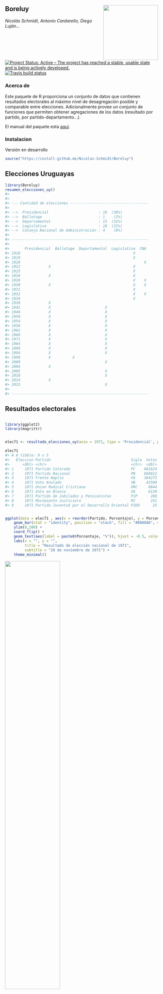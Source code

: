 
<!-- README.md is generated from README.Rmd. Please edit that file -->

## Boreluy <img src='man/figures/logo_Boreluy.png' align="right" height="180" />

*Nicolás Schmidt, Antonio Cardarello, Diego Luján…*

<!-- badges: start -->

[![Project Status: Active – The project has reached a stable, usable
state and is being actively
developed.](https://www.repostatus.org/badges/latest/active.svg)](https://www.repostatus.org/#active)
[![Travis build
status](https://travis-ci.com/Nicolas-Schmidt/Boreluy.svg?branch=master)](https://travis-ci.com/Nicolas-Schmidt/Boreluy)
<!-- badges: end -->

### Acerca de

Este paquete de R proporciona un conjunto de datos que contienen
resultados electorales al máximo nivel de desagregación posible y
comparable entre elecciones. Adicionalmente provee un conjunto de
funciones que permiten obtener agregaciones de los datos (resultado por
partido, por partido-departamento…).

El manual del paquete esta
[aquí](https://github.com/Nicolas-Schmidt/Boreluy/blob/master/man/figures/Manual_Boreluy.pdf).

### Instalacion

Versión en desarrollo

``` r
source("https://install-github.me/Nicolas-Schmidt/Boreluy")
```

## Elecciones Uruguayas

``` r
library(Boreluy)
resumen_elecciones_uy()
#> 
#> 
#> --- Cantidad de elecciones ------------------------------------
#> 
#> -->  Presidencial                       : 18  (38%) 
#> -->  Ballotage                          : 1    (2%) 
#> -->  Departamental                      : 15  (31%) 
#> -->  Legislativa                        : 10  (21%) 
#> -->  Consejo Nacional de Administracion : 4    (8%) 
#> 
#> ---------------------------------------------------------------
#> 
#>       Presidencial  Ballotage  Departamental  Legislativa  CNA
#> 1918                                                    X     
#> 1919                                                    X     
#> 1920                                                         X
#> 1922             X                                      X     
#> 1925                                                    X     
#> 1926             X                                      X     
#> 1928                                                    X    X
#> 1930             X                                      X    X
#> 1931                                                    X     
#> 1932                                                    X    X
#> 1934                                                    X     
#> 1938             X                                            
#> 1942             X                         X                  
#> 1946             X                         X                  
#> 1950             X                         X                  
#> 1954             X                         X                  
#> 1958             X                         X                  
#> 1962             X                         X                  
#> 1966             X                         X                  
#> 1971             X                         X                  
#> 1984             X                         X                  
#> 1989             X                         X                  
#> 1994             X                         X                  
#> 1999             X          X                                 
#> 2000                                       X                  
#> 2004             X                                            
#> 2005                                       X                  
#> 2010                                       X                  
#> 2014             X                                            
#> 2015                                       X                  
#> 
#> ---------------------------------------------------------------
```

## Resultados electorales

``` r

library(ggplot2)
library(magrittr)


elec71 <- resultado_elecciones_uy(anio = 1971, tipo = 'Presidencial', por_departamento = FALSE)

elec71
#> # A tibble: 9 x 5
#>   Eleccion Partido                                     Sigla  Votos Porcentaje
#>      <dbl> <chr>                                       <chr>  <dbl>      <dbl>
#> 1     1971 Partido Colorado                            PC    681624      39.8 
#> 2     1971 Partido Nacional                            PN    668822      39.0 
#> 3     1971 Frente Amplio                               FA    304275      17.8 
#> 4     1971 Voto Anulado                                VB     42508       2.48
#> 5     1971 Union Radical Cristiana                     URC     8844       0.52
#> 6     1971 Voto en Blanco                              VA      6139       0.36
#> 7     1971 Partido de Jubilados y Pensionistas         PJP      288       0.02
#> 8     1971 Movimiento Justiciero                       MJ       241       0.01
#> 9     1971 Partido Juventud por el Desarrollo Oriental PJDO      25       0


ggplot(data = elec71 , aes(x = reorder(Partido, Porcentaje), y = Porcentaje)) +
    geom_bar(stat = "identity", position = "stack", fill = "#00A08A", color = "black") +
    ylim(0,100) +
    coord_flip() +
    geom_text(aes(label = paste0(Porcentaje, "%")), hjust = -0.5, color = "gray9", size = 3) +
    labs(x = "", y = "",
         title = "Resultado de elección nacional de 1971",
         subtitle = "28 de noviembre de 1971") +
    theme_minimal()
```

<img src="man/figures/README-unnamed-chunk-3-1.png" width="60%" />

``` r
elec71 <- resultado_elecciones_uy(1971, 'Presidencial', por_departamento = TRUE) 

ggplot(data = elec71 , aes(x = reorder(Sigla, Porcentaje), y = Porcentaje)) +
    geom_bar(stat="identity", position = "stack", fill = "#00A08A", color = "black") +
    ylim(0,100) +
    coord_flip() +
    geom_text(aes(label = paste0(Porcentaje, "%")), hjust = -0.5, color = "gray9", size = 2) +
    labs(x = "", y = "",
         title = "Resultado de elección nacional de 1971",
         subtitle = "28 de noviembre de 1971") +
    theme_minimal() + 
    theme(axis.text.x = element_text(size = 6),
          axis.text.y = element_text(size = 6)) +
    facet_wrap(~Departamento)
```

<img src="man/figures/README-unnamed-chunk-4-1.png" width="100%" height="100%" />

## Parlamento

``` r
library(ggparliament)

parlamento_uy(anio = 1971, por_departamento = FALSE)
#> # A tibble: 3 x 5
#>   Eleccion Partido          Sigla Diputados Senadores
#>      <dbl> <chr>            <chr>     <dbl>     <dbl>
#> 1     1971 Partido Colorado PC           41        14
#> 2     1971 Partido Nacional PN           40        12
#> 3     1971 Frente Amplio    FA           18         5


# creamos una funcion para graficar parlamento
par_uy <- function(datos, titulo, mayoria, ...){
    
    ggplot(datos, aes(x, y, colour = party_long)) +
    geom_parliament_seats() + 
    geom_highlight_government(government == 1) +
    draw_majoritythreshold(n = mayoria, label = FALSE, type = 'semicircle') +
    geom_parliament_bar(colour = colour, party = party_long) + 
    theme_ggparliament() +
    labs(colour = NULL, 
         title = titulo,
         subtitle = "") +
    scale_colour_manual(values = datos$colour,
                        limits = datos$party_long)
}
```

#### Camara de Representantes

``` r
diputados <- 
    parlamento_uy(anio = 1971, por_departamento = FALSE) %>% 
    Boreluy::as_parliament(., camara = 1, color = c('#E81B23', '#3333FF', '#B4B4B4')) %>% 
    par_uy(., titulo = "Camara de Representantes Uruguay 1971", mayoria = 51)

diputados
```

<img src="man/figures/README-unnamed-chunk-6-1.png" width="60%" />

#### Camara de Senadores

``` r
senadores <- 
    parlamento_uy(anio = 1971, por_departamento = FALSE) %>% 
    Boreluy::as_parliament(., camara = 2, color = c('#E81B23', '#3333FF', '#B4B4B4')) %>% 
    par_uy(., titulo = "Camara de Senadores Uruguay 1971", mayoria = 16)

senadores
```

<img src="man/figures/README-unnamed-chunk-7-1.png" width="60%" />
